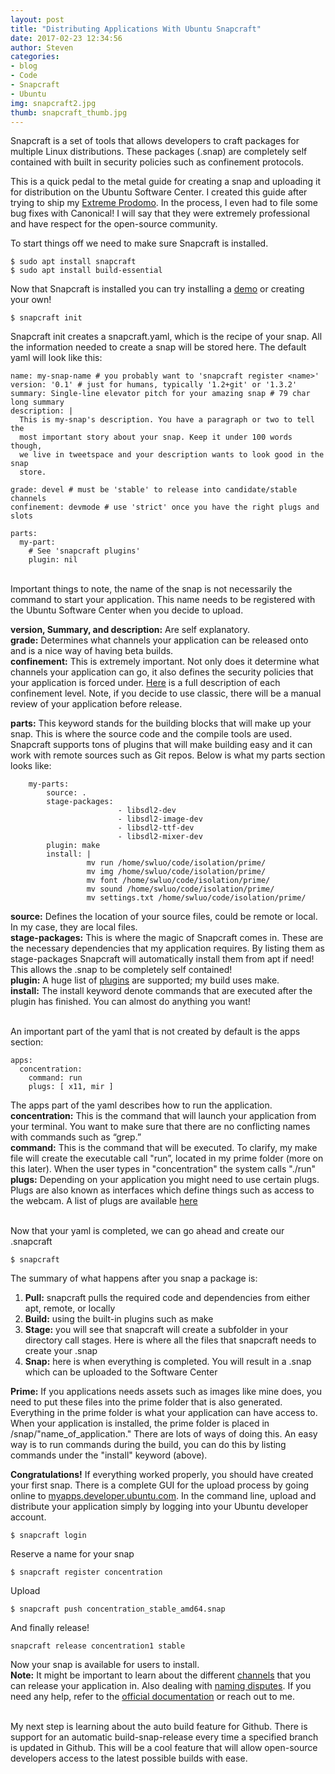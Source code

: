 ```yaml
---
layout: post          
title: "Distributing Applications With Ubuntu Snapcraft"
date: 2017-02-23 12:34:56
author: Steven
categories:
- blog
- Code             
- Snapcraft
- Ubuntu
img: snapcraft2.jpg       
thumb: snapcraft_thumb.jpg    
---
```

Snapcraft is a set of tools that allows developers to craft packages for multiple Linux distributions. These packages (.snap) are completely self contained with built in security policies such as confinement protocols.
<!--more-->

This is a quick pedal to the metal guide for creating a snap and uploading it for distribution on the Ubuntu Software Center. I created this guide after trying to ship my [Extreme Prodomo](http://www.swluo.me/project/Extreme-Pomodoro). In the process, I even had to file some bug fixes with Canonical! I will say that they were extremely professional and have respect for the open-source community.

To start things off we need to make sure Snapcraft is installed.


```
$ sudo apt install snapcraft
$ sudo apt install build-essential
```

Now that Snapcraft is installed you can try installing a [demo](https://tutorials.ubuntu.com/tutorial/basic-snap-usage?utm_source=snapcraft.io&utm_medium=buildsnapsindex&utm_campaign=tutorials&_ga=1.11867060.1298965547.1473039303#0) or creating your own!



```
$ snapcraft init
```

Snapcraft init creates a snapcraft.yaml, which is the recipe of your snap. All the information needed to create a snap will be stored here. The default yaml will look like this:

```
name: my-snap-name # you probably want to 'snapcraft register <name>'
version: '0.1' # just for humans, typically '1.2+git' or '1.3.2'
summary: Single-line elevator pitch for your amazing snap # 79 char long summary
description: |
  This is my-snap's description. You have a paragraph or two to tell the
  most important story about your snap. Keep it under 100 words though,
  we live in tweetspace and your description wants to look good in the snap
  store.

grade: devel # must be 'stable' to release into candidate/stable channels
confinement: devmode # use 'strict' once you have the right plugs and slots

parts:
  my-part:
    # See 'snapcraft plugins'
    plugin: nil
```
<br/>
Important things to note, the name of the snap is not necessarily the command to start your application. This name needs to be registered with the Ubuntu Software Center when you decide to upload.

**version, Summary, and description:** Are self explanatory. <br/>
**grade:** Determines what channels your application can be released onto and is a nice way of having beta builds. <br/>
**confinement:** This is extremely important. Not only does it determine what channels your application can go, it also defines the security policies that your application is forced under. [Here](https://snapcraft.io/docs/reference/confinement) is a full description of each confinement level. Note, if you decide to use classic, there will be a manual review of your application before release. <br/>

**parts:** This keyword stands for the building blocks that will make up your snap. This is where the source code and the compile tools are used. Snapcraft supports tons of plugins that will make building easy and it can work with remote sources such as Git repos. Below is what my parts section looks like:

```parts:
    my-parts:
        source: .
        stage-packages:
                        - libsdl2-dev
                        - libsdl2-image-dev
                        - libsdl2-ttf-dev
                        - libsdl2-mixer-dev
        plugin: make
        install: |
                 mv run /home/swluo/code/isolation/prime/
                 mv img /home/swluo/code/isolation/prime/
                 mv font /home/swluo/code/isolation/prime/
                 mv sound /home/swluo/code/isolation/prime/
                 mv settings.txt /home/swluo/code/isolation/prime/
```

**source:** Defines the location of your source files, could be remote or local. In my case, they are local files. <br/>
**stage-packages:** This is where the magic of Snapcraft comes in. These are the necessary dependencies that my application requires. By listing them as stage-packages Snapcraft will automatically install them from apt if need! This allows the .snap to be completely self contained! <br/>
**plugin:** A huge list of [plugins](https://snapcraft.io/docs/reference/plugins/) are supported; my build uses make. <br/>
**install:** The install keyword denote commands that are executed after the plugin has finished. You can almost do anything you want! <br/> <br/>

An important part of the yaml that is not created by default is the apps section:

```
apps:
  concentration:
    command: run
    plugs: [ x11, mir ]           
```

The apps part of the yaml describes how to run the application. <br/>
**concentration:** This is the command that will launch your application from your terminal. You want to make sure that there are no conflicting names with commands such as “grep.” <br/>
**command:** This is the command that will be executed. To clarify, my make file will create the executable call "run”, located in my prime folder (more on this later). When the user types in "concentration" the system calls "./run" <br/>
**plugs:** Depending on your application you might need to use certain plugs. Plugs are also known as interfaces which define things such as access to the webcam. A list of plugs are available [here](https://snapcraft.io/docs/reference/interfaces) <br/>

<br/>
Now that your yaml is completed, we can go ahead and create our .snapcraft

```
$ snapcraft
```
The summary of what happens after you snap a package is: <br/>
1. **Pull:** snapcraft pulls the required code and dependencies from either apt, remote, or locally <br/>
2. **Build:** using the built-in plugins such as make <br/>
3. **Stage:** you will see that snapcraft will create a subfolder in your directory call stages. Here is where all the files that snapcraft needs to create your .snap <br/>
4. **Snap:** here is when everything is completed. You will result in a .snap which can be uploaded to the Software Center <br/>

**Prime:** If you applications needs assets such as images like mine does, you need to put these files into the prime folder that is also generated. Everything in the prime folder is what your application can have access to. When your application is installed, the prime folder is placed in /snap/"name_of_application." There are lots of ways of doing this. An easy way is to run commands during the build, you can do this by listing commands under the "install" keyword (above).

**Congratulations!** If everything worked properly, you should have created your first snap. There is a complete GUI for the upload process by going online to [myapps.developer.ubuntu.com](https://myapps.developer.ubuntu.com/dev/click-apps/). In the command line, upload and distribute your application simply by logging into your Ubuntu developer account.

```
$ snapcraft login
```
Reserve a name for your snap

```
$ snapcraft register concentration
```
Upload

```
$ snapcraft push concentration_stable_amd64.snap
```
And finally release!

```
snapcraft release concentration1 stable
```

Now your snap is available for users to install. <br/>
**Note:** It might be important to learn about the different [channels](https://snapcraft.io/docs/build-snaps/publish) that you can release your application in. Also dealing with [naming disputes](https://snapcraft.io/docs/build-snaps/publish). If you need any help, refer to the [official documentation](https://snapcraft.io/docs/) or reach out to me.

<br/>
My next step is learning about the auto build feature for Github. There is support for an automatic build-snap-release every time a specified branch is updated in Github. This will be a cool feature that will allow open-source developers access to the latest possible builds with ease.
